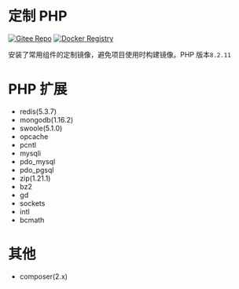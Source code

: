 # 定制 PHP

[![Gitee Repo](https://badgen.net/badge/gitee/main?icon=git)](https://gitee.com/maoxuner/docker-php)
[![Docker Registry](https://badgen.net/badge/docker/latest?icon=docker)](https://hub.docker.com/r/maoxuner/php)

安装了常用组件的定制镜像，避免项目使用时构建镜像。PHP 版本`8.2.11`

# PHP 扩展

- redis(5.3.7)
- mongodb(1.16.2)
- swoole(5.1.0)
- opcache
- pcntl
- mysqli
- pdo_mysql
- pdo_pgsql
- zip(1.21.1)
- bz2
- gd
- sockets
- intl
- bcmath

# 其他

- composer(2.x)
